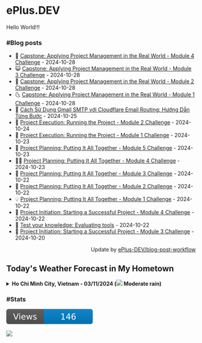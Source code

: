 # ePlus.DEV

Hello World!!!

### #Blog posts

- 🧰 [Capstone: Applying Project Management in the Real World - Module 4 Challenge](https://eplus.dev/capstone-applying-project-management-in-the-real-world-module-4-challenge) - 2024-10-28 
- 😺 [Capstone: Applying Project Management in the Real World - Module 3 Challenge](https://eplus.dev/capstone-applying-project-management-in-the-real-world-module-3-challenge) - 2024-10-28 
- 🗽 [Capstone: Applying Project Management in the Real World - Module 2 Challenge](https://eplus.dev/capstone-applying-project-management-in-the-real-world-module-2-challenge) - 2024-10-28 
- 🌜 [Capstone: Applying Project Management in the Real World - Module 1 Challenge](https://eplus.dev/capstone-applying-project-management-in-the-real-world-module-1-challenge) - 2024-10-28 
- 📝 [Cách Sử Dụng Gmail SMTP với Cloudflare Email Routing: Hướng Dẫn Từng Bước](https://eplus.dev/cach-su-dung-gmail-smtp-voi-cloudflare-email-routing-huong-dan-tung-buoc) - 2024-10-25 
- 🚀 [Project Execution: Running the Project - Module 2 Challenge](https://eplus.dev/project-execution-running-the-project-module-2-challenge) - 2024-10-24 
- 💼 [Project Execution: Running the Project - Module 1 Challenge](https://eplus.dev/project-execution-running-the-project-module-1-challenge) - 2024-10-23 
- 🦣 [Project Planning: Putting It All Together - Module 5 Challenge](https://eplus.dev/project-planning-putting-it-all-together-module-5-challenge) - 2024-10-23 
- 👨‍🏫 [Project Planning: Putting It All Together - Module 4 Challenge](https://eplus.dev/project-planning-putting-it-all-together-module-4-challenge) - 2024-10-23 
- 🔭 [Project Planning: Putting It All Together - Module 3 Challenge](https://eplus.dev/project-planning-putting-it-all-together-module-3-challenge) - 2024-10-22 
- 🤡 [Project Planning: Putting It All Together - Module 2 Challenge](https://eplus.dev/project-planning-putting-it-all-together-module-2-challenge) - 2024-10-22 
- 💡 [Project Planning: Putting It All Together - Module 1 Challenge](https://eplus.dev/project-planning-putting-it-all-together-module-1-challenge) - 2024-10-22 
- 🦣 [Project Initiation: Starting a Successful Project - Module 4 Challenge](https://eplus.dev/project-initiation-starting-a-successful-project-module-4-challenge) - 2024-10-22 
- 💪 [Test your knowledge: Evaluating tools](https://eplus.dev/test-your-knowledge-evaluating-tools) - 2024-10-22 
- 🤡 [Project Initiation: Starting a Successful Project - Module 3 Challenge](https://eplus.dev/project-initiation-starting-a-successful-project-module-3-challenge) - 2024-10-20 


<div align="right">
    Update by <a target="_blank" href="https://github.com/ePlus-DEV/blog-post-workflow">ePlus-DEV/blog-post-workflow</a>
</div>


## Today's Weather Forecast in My Hometown



<details>
    <summary><b>Ho Chi Minh City, Vietnam - 03/11/2024 (<img src="https://cdn.weatherapi.com/weather/64x64/day/302.png" width="25" /> Moderate rain)</b>
    </summary>

    
<table>
    <tr>
        <th>Hour</th>
        <td>00:00</td><td>01:00</td><td>02:00</td><td>03:00</td><td>04:00</td><td>05:00</td><td>06:00</td><td>07:00</td><td>08:00</td><td>09:00</td><td>10:00</td><td>11:00</td><td>12:00</td><td>13:00</td><td>14:00</td><td>15:00</td><td>16:00</td><td>17:00</td><td>18:00</td><td>19:00</td><td>20:00</td><td>21:00</td><td>22:00</td><td>23:00</td>
    </tr>
    <tr>
        <th>Weather</th>
        <td><img src="https://cdn.weatherapi.com/weather/64x64/night/116.png"></img></td><td><img src="https://cdn.weatherapi.com/weather/64x64/night/116.png"></img></td><td><img src="https://cdn.weatherapi.com/weather/64x64/night/116.png"></img></td><td><img src="https://cdn.weatherapi.com/weather/64x64/night/116.png"></img></td><td><img src="https://cdn.weatherapi.com/weather/64x64/night/116.png"></img></td><td><img src="https://cdn.weatherapi.com/weather/64x64/night/116.png"></img></td><td><img src="https://cdn.weatherapi.com/weather/64x64/day/113.png"></img></td><td><img src="https://cdn.weatherapi.com/weather/64x64/day/113.png"></img></td><td><img src="https://cdn.weatherapi.com/weather/64x64/day/116.png"></img></td><td><img src="https://cdn.weatherapi.com/weather/64x64/day/116.png"></img></td><td><img src="https://cdn.weatherapi.com/weather/64x64/day/116.png"></img></td><td><img src="https://cdn.weatherapi.com/weather/64x64/day/113.png"></img></td><td><img src="https://cdn.weatherapi.com/weather/64x64/day/116.png"></img></td><td><img src="https://cdn.weatherapi.com/weather/64x64/day/176.png"></img></td><td><img src="https://cdn.weatherapi.com/weather/64x64/day/116.png"></img></td><td><img src="https://cdn.weatherapi.com/weather/64x64/day/176.png"></img></td><td><img src="https://cdn.weatherapi.com/weather/64x64/day/353.png"></img></td><td><img src="https://cdn.weatherapi.com/weather/64x64/day/353.png"></img></td><td><img src="https://cdn.weatherapi.com/weather/64x64/night/353.png"></img></td><td><img src="https://cdn.weatherapi.com/weather/64x64/night/356.png"></img></td><td><img src="https://cdn.weatherapi.com/weather/64x64/night/356.png"></img></td><td><img src="https://cdn.weatherapi.com/weather/64x64/night/353.png"></img></td><td><img src="https://cdn.weatherapi.com/weather/64x64/night/176.png"></img></td><td><img src="https://cdn.weatherapi.com/weather/64x64/night/176.png"></img></td>
    </tr>
    <tr>
        <th>Condition</th>
        <td width="200px">Partly Cloudy </td><td width="200px">Partly Cloudy </td><td width="200px">Partly Cloudy </td><td width="200px">Partly Cloudy </td><td width="200px">Partly Cloudy </td><td width="200px">Partly Cloudy </td><td width="200px">Sunny</td><td width="200px">Sunny</td><td width="200px">Partly Cloudy </td><td width="200px">Partly Cloudy </td><td width="200px">Partly Cloudy </td><td width="200px">Sunny</td><td width="200px">Partly Cloudy </td><td width="200px">Patchy rain nearby</td><td width="200px">Partly Cloudy </td><td width="200px">Patchy rain nearby</td><td width="200px">Light rain shower</td><td width="200px">Light rain shower</td><td width="200px">Light rain shower</td><td width="200px">Moderate or heavy rain shower</td><td width="200px">Moderate or heavy rain shower</td><td width="200px">Light rain shower</td><td width="200px">Patchy rain nearby</td><td width="200px">Patchy rain nearby</td>
    </tr>
    <tr>
        <th>Temperature</th>
        <td>24.7 °C</td><td>24.3 °C</td><td>24.1 °C</td><td>24 °C</td><td>23.9 °C</td><td>23.8 °C</td><td>25.1 °C</td><td>25.1 °C</td><td>26.7 °C</td><td>28.2 °C</td><td>29.5 °C</td><td>30.5 °C</td><td>31.4 °C</td><td>32.1 °C</td><td>32.3 °C</td><td>32.2 °C</td><td>31.6 °C</td><td>28.3 °C</td><td>26.5 °C</td><td>25.7 °C</td><td>25.3 °C</td><td>25.3 °C</td><td>25.3 °C</td><td>25.2 °C</td>
    </tr>
    <tr>
        <th>Wind</th>
        <td>6.8 kph</td><td>6.8 kph</td><td>5.8 kph</td><td>5.4 kph</td><td>6.5 kph</td><td>5.8 kph</td><td>5 kph</td><td>6.5 kph</td><td>8.3 kph</td><td>10.1 kph</td><td>10.4 kph</td><td>9 kph</td><td>6.8 kph</td><td>5.8 kph</td><td>5 kph</td><td>3.6 kph</td><td>1.4 kph</td><td>4.7 kph</td><td>8.3 kph</td><td>8.6 kph</td><td>9 kph</td><td>6.8 kph</td><td>3.6 kph</td><td>2.2 kph</td>
    </tr>
</table>


<div align="right">
    Updated at: 2024-11-02T23:44:20Z - by <a target="_blank"
        href="https://github.com/ePlus-DEV/weather-forecast">ePlus-DEV/weather-forecast</a>
</div>
</details>


### #Stats

[![Image of counter](https://github.com/ePlus-DEV/view-counter/blob/main/svg/685088620/badge.svg)](https://github.com/ePlus-DEV/view-counter/blob/main/readme/685088620/week.md)

![](https://komarev.com/ghpvc/?username=ePlus-DEV&style=for-the-badge)
